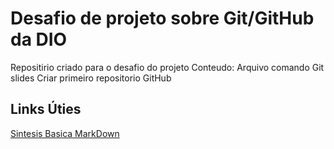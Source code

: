 # Desafio de projeto sobre Git/GitHub da DIO
  
  Repositirio criado para o desafio do projeto
  Conteudo: 
    Arquivo comando Git
    slides Criar primeiro repositorio GitHub

## Links Úties

[Sintesis Basica MarkDown](https://www.markdownguide.org/basic-syntax/)

